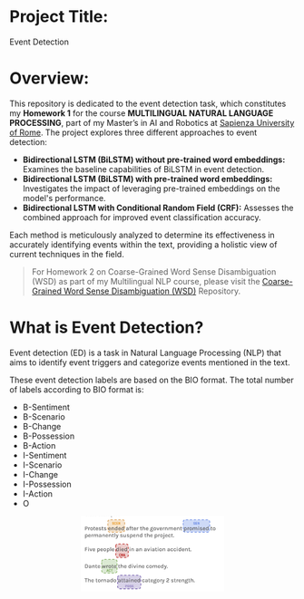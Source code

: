 # Project Title:
Event Detection

# Overview:
This repository is dedicated to the event detection task, which constitutes my **Homework 1** for the course **MULTILINGUAL NATURAL LANGUAGE PROCESSING**, part of my Master’s in AI and Robotics at [Sapienza University of Rome](https://www.uniroma1.it/it/pagina-strutturale/home). The project explores three different approaches to event detection:

* **Bidirectional LSTM (BiLSTM) without pre-trained word embeddings:** Examines the baseline capabilities of BiLSTM in event detection.
* **Bidirectional LSTM (BiLSTM) with pre-trained word embeddings:** Investigates the impact of leveraging pre-trained embeddings on the model's performance.
* **Bidirectional LSTM with Conditional Random Field (CRF):** Assesses the combined approach for improved event classification accuracy.

Each method is meticulously analyzed to determine its effectiveness in accurately identifying events within the text, providing a holistic view of current techniques in the field.

> For Homework 2 on Coarse-Grained Word Sense Disambiguation (WSD) as part of my Multilingual NLP course, please visit the [Coarse-Grained Word Sense Disambiguation (WSD)](https://github.com/Sameer-Ahmed7/Coarse-Grained-WSD) Repository.

# What is Event Detection?

Event detection (ED) is a task in Natural Language Processing (NLP) that aims to identify event triggers and categorize events mentioned in the text. 

These event detection labels are based on the BIO format. The total number of labels according to BIO format is:
- B-Sentiment
- B-Scenario
- B-Change
- B-Possession
- B-Action
- I-Sentiment
- I-Scenario
- I-Change
- I-Possession
- I-Action
- O


<p align="center">
<img src="https://github.com/Sameer-Ahmed7/Event-Detection/blob/main/assets/event_detection.png" width="50%" height="50%" >
</p>



